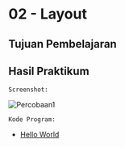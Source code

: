 # 02 - Layout

## Tujuan Pembelajaran

## Hasil Praktikum

`Screenshot:`

![Percobaan1](img/Screenshot_1)

`Kode Program:`

* [Hello World](../../src/02_hello_world/hello)